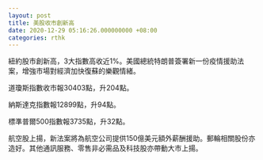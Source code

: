 ```yaml
---
layout: post
title: 美股收市創新高
date: 2020-12-29 05:16:26.000000000 +08:00
categories: rthk
---
```


紐約股市創新高，3大指數高收近1%。美國總統特朗普簽署新一份疫情援助法案，增強市場對經濟加快復蘇的樂觀情緒。

道瓊斯指數收市報30403點，升204點。

納斯達克指數報12899點，升94點。

標準普爾500指數報3735點，升32點。

航空股上揚，新法案將為航空公司提供150億美元額外薪酬援助。郵輪相關股份亦造好。其他通訊服務、零售非必需品及科技股亦帶動大市上揚。
